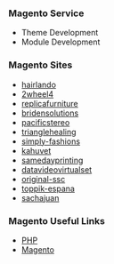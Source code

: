 ### Magento Service

* Theme Development
* Module Development


### Magento Sites

- [hairlando](https://www.hairlando.de/)
- [2wheel4](http://www.2wheel4.com/)
- [replicafurniture](http://www.replicafurniture.com.au/)
- [bridensolutions](http://www.bridensolutions.ca/)
- [pacificstereo](http://www.pacificstereo.com/)
- [trianglehealing](www.trianglehealing.com)
- [simply-fashions](http://www.simply-fashions.com/)
- [kahuvet](http://www.kahuvet.co.nz/)
- [samedayprinting](http://www.samedayprinting.com/)
- [datavideovirtualset](http://datavideovirtualset.com/)
- [original-ssc](http://original-ssc.com/)
- [toppik-espana](www.toppik-espana.com)
- [sachajuan](http://sachajuan.es/)



### Magento Useful Links

- [PHP](www.php.org)
- [Magento](http://www.magentocommerce.com/)
